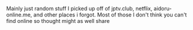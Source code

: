 Mainly just random stuff I picked up off of jptv.club, netflix, aidoru-online.me, and other places i forgot. Most of those I don't think you can't find online so thought might as well share
